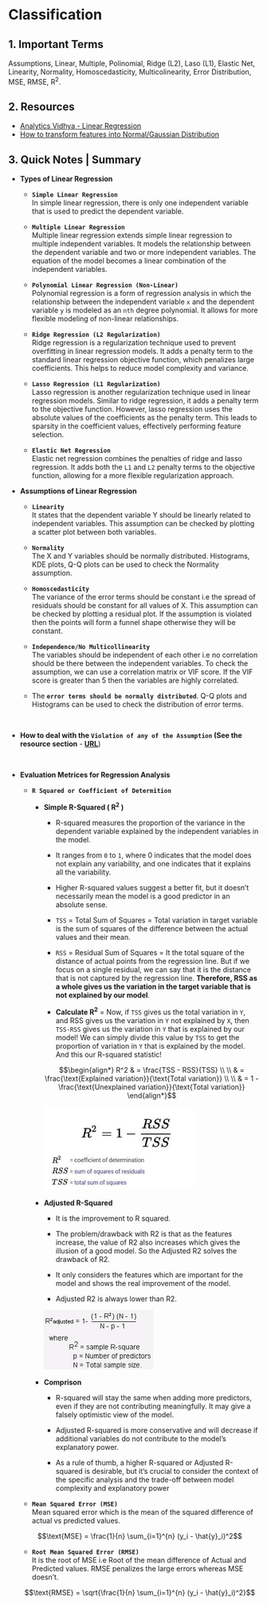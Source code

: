 # Classification

## 1. Important Terms
Assumptions, Linear, Multiple, Polinomial, Ridge (L2), Laso (L1), Elastic Net, Linearity, Normality, Homoscedasticity, Multicolinearity, Error Distribution, MSE, RMSE, R<sup>2</sup>.


## 2. Resources
- [Analytics Vidhya - Linear Regression](https://www.analyticsvidhya.com/blog/2021/05/all-you-need-to-know-about-your-first-machine-learning-model-linear-regression/, 'Linear Regression')
- [How to transform features into Normal/Gaussian Distribution](https://www.analyticsvidhya.com/blog/2021/05/how-to-transform-features-into-normal-gaussian-distribution/)

## 3. Quick Notes | Summary
- **Types of Linear Regression**
    - **`Simple Linear Regression`**  
    In simple linear regression, there is only one independent variable that is used to predict the dependent variable.

    - **`Multiple Linear Regression`**  
    Multiple linear regression extends simple linear regression to multiple independent variables. It models the relationship between the dependent variable and two or more independent variables. The equation of the model becomes a linear combination of the independent variables.

    - **`Polynomial Linear Regression (Non-Linear)`**  
    Polynomial regression is a form of regression analysis in which the relationship between the independent variable `x` and the dependent variable `y` is modeled as an `nth` degree polynomial. It allows for more flexible modeling of non-linear relationships.

    - **`Ridge Regression (L2 Regularization)`**  
    Ridge regression is a regularization technique used to prevent overfitting in linear regression models. It adds a penalty term to the standard linear regression objective function, which penalizes large coefficients. This helps to reduce model complexity and variance.

    - **`Lasso Regression (L1 Regularization)`**  
    Lasso regression is another regularization technique used in linear regression models. Similar to ridge regression, it adds a penalty term to the objective function. However, lasso regression uses the absolute values of the coefficients as the penalty term. This leads to sparsity in the coefficient values, effectively performing feature selection.

    - **`Elastic Net Regression`**  
    Elastic net regression combines the penalties of ridge and lasso regression. It adds both the `L1` and `L2` penalty terms to the objective function, allowing for a more flexible regularization approach.

- **Assumptions of Linear Regression**
    - **`Linearity`**  
    It states that the dependent variable Y should be linearly related to independent variables. This assumption can be checked by plotting a scatter plot between both variables.

    - **`Normality`**  
    The X and Y variables should be normally distributed. Histograms, KDE plots, Q-Q plots can be used to check the Normality assumption. 

    - **`Homoscedasticity`**  
    The variance of the error terms should be constant i.e the spread of residuals should be constant for all values of X. This assumption can be checked by plotting a residual plot. If the assumption is violated then the points will form a funnel shape otherwise they will be constant.

    - **`Independence/No Multicollinearity`**  
    The variables should be independent of each other i.e no correlation should be there between the independent variables. To check the assumption, we can use a correlation matrix or VIF score. If the VIF score is greater than 5 then the variables are highly correlated.

    - The **`error terms should be normally distributed`**. Q-Q plots and Histograms can be used to check the distribution of error terms.

<br>

- **How to deal with the `Violation of any of the Assumption` (See the resource section** - [**URL**](https://www.analyticsvidhya.com/blog/2021/05/how-to-transform-features-into-normal-gaussian-distribution/))

<br>

- **Evaluation Metrices for Regression Analysis**
    - **`R Squared or Coefficient of Determition`**  
      - **Simple R-Squared ( R<sup>2</sup> )**  
        - R-squared measures the proportion of the variance in the dependent variable explained by the independent variables in the model.

        - It ranges from `0` to `1`, where 0 indicates that the model does not explain any variability, and one indicates that it explains all the variability.

        - Higher R-squared values suggest a better fit, but it doesn’t necessarily mean the model is a good predictor in an absolute sense.
        
        - `TSS` = Total Sum of Squares = Total variation in target variable is the sum of squares of the difference between the actual values and their mean.

        - `RSS` = Residual Sum of Squares = It the total square of the distance of actual points from the regression line. But if we focus on a single residual, we can say that it is the distance that is not captured by the regression line. **Therefore, RSS as a whole gives us the variation in the target variable that is not explained by our model**.

        - **Calculate R<sup>2</sup>** = Now, if `TSS` gives us the total variation in `Y`, and RSS gives us the variation in `Y` not explained by `X`, then `TSS-RSS` gives us the variation in `Y` that is explained by our model! We can simply divide this value by `TSS` to get the proportion of variation in `Y` that is explained by the model. And this our R-squared statistic!

        $$\begin{align*}
        R^2 & = \frac{TSS - RSS}{TSS} \\
            \\
            & = \frac{\text{Explained variation}}{\text{Total variation}} \\
            \\
            & = 1 - \frac{\text{Unexplained variation}}{\text{Total variation}}
        \end{align*}$$
  
        ![R-squared formula](../media/r-squared-formula-2.png)

      - **Adjusted R-Squared**  
        - It is the improvement to R squared. 
  
        - The problem/drawback with R2 is that as the features increase, the value of R2 also increases which gives the illusion of a good model. So the Adjusted R2 solves the drawback of R2. 
  
        - It only considers the features which are important for the model and shows the real improvement of the model.
  
        - Adjusted R2 is always lower than R2.  

        ![Adjusted R-squared Formula](../media/adjusted-r-squared.png)

      - **Comprison**  
        - R-squared will stay the same when adding more predictors, even if they are not contributing meaningfully. It may give a falsely optimistic view of the model.
    
        - Adjusted R-squared is more conservative and will decrease if additional variables do not contribute to the model’s explanatory power.
    
        - As a rule of thumb, a higher R-squared or Adjusted R-squared is desirable, but it’s crucial to consider the context of the specific analysis and the trade-off between model complexity and explanatory power

    -  **`Mean Squared Error (MSE)`**  
    Mean squared error which is the mean of the squared difference of actual vs predicted values.

    $$\text{MSE} = \frac{1}{n} \sum_{i=1}^{n} (y_i - \hat{y}_i)^2$$

    - **`Root Mean Squared Error (RMSE)`**  
    It is the root of MSE i.e Root of the mean difference of Actual and Predicted values. RMSE penalizes the large errors whereas MSE doesn’t.

    $$\text{RMSE} = \sqrt{\frac{1}{n} \sum_{i=1}^{n} (y_i - \hat{y}_i)^2}$$
